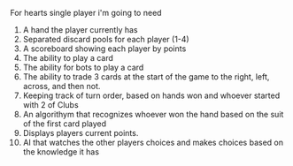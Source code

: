 For hearts single player i'm going to need

1. A hand the player currently has
2. Separated discard pools for each player (1-4)
3. A scoreboard showing each player by points
4. The ability to play a card
5. The ability for bots to play a card
6. The ability to trade 3 cards at the start of the game to the right, left, across, and then not.
7. Keeping track of turn order, based on hands won and whoever started with 2 of Clubs
8. An algorithym that recognizes whoever won the hand based on the suit of the first card played
9. Displays players current points. 
10. AI that watches the other players choices and makes choices based on the knowledge it has
